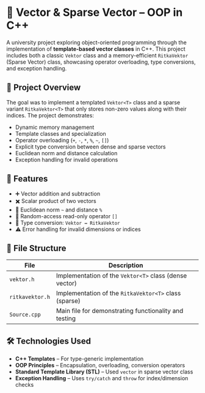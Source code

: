 # 📐 Vector & Sparse Vector – OOP in C++

A university project exploring object-oriented programming through the implementation of **template-based vector classes** in C++. This project includes both a classic `Vektor` class and a memory-efficient `RitkaVektor` (Sparse Vector) class, showcasing operator overloading, type conversions, and exception handling.

## 🔧 Project Overview

The goal was to implement a templated `Vektor<T>` class and a sparse variant `RitkaVektor<T>` that only stores non-zero values along with their indices. The project demonstrates:

- Dynamic memory management
- Template classes and specialization
- Operator overloading (`+`, `-`, `*`, `%`, `~`, `[]`)
- Explicit type conversion between dense and sparse vectors
- Euclidean norm and distance calculation
- Exception handling for invalid operations

## 🚀 Features

- ➕ Vector addition and subtraction
- ✖️ Scalar product of two vectors
- 🌌 Euclidean norm `~` and distance `%`
- 🎯 Random-access read-only operator `[]`
- 🔁 Type conversion: `Vektor ↔ RitkaVektor`
- ⚠️ Error handling for invalid dimensions or indices

## 📁 File Structure

| File          | Description                                               |
|---------------|-----------------------------------------------------------|
| `vektor.h`    | Implementation of the `Vektor<T>` class (dense vector)    |
| `ritkavektor.h`| Implementation of the `RitkaVektor<T>` class (sparse)    |
| `Source.cpp`  | Main file for demonstrating functionality and testing     |

## 🛠️ Technologies Used

- **C++ Templates** – For type-generic implementation
- **OOP Principles** – Encapsulation, overloading, conversion operators
- **Standard Template Library (STL)** – Used `vector` in sparse vector class
- **Exception Handling** – Uses `try/catch` and `throw` for index/dimension checks
